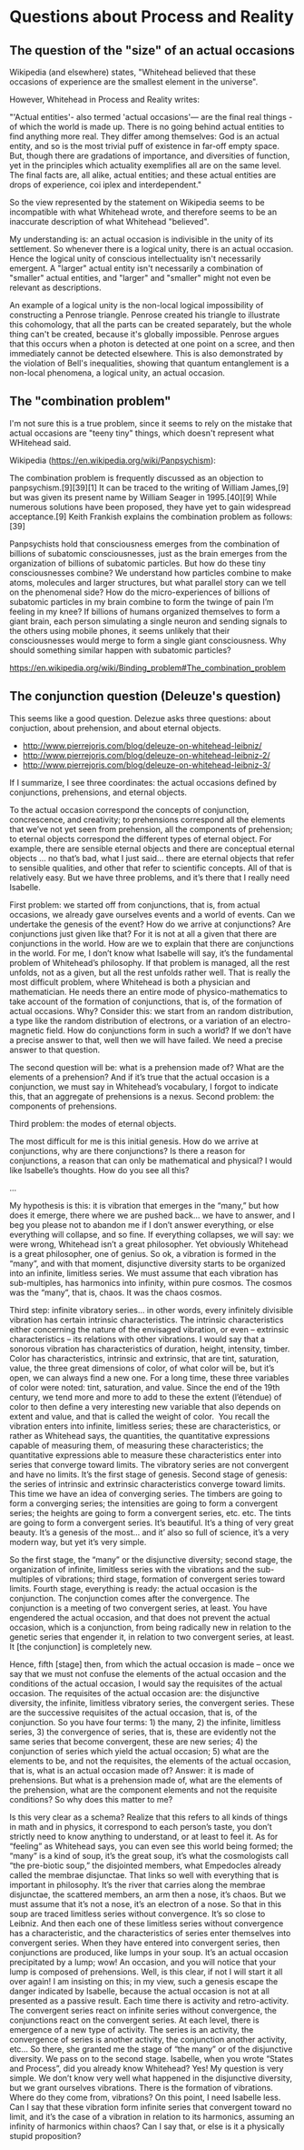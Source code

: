 # Questions about Process and Reality

## The question of the "size" of an actual occasions

Wikipedia (and elsewhere) states, "Whitehead believed that these occasions of experience are the smallest element in the universe".

However, Whitehead in Process and Reality writes: 

"'Actual entities'- also termed 'actual occasions'— are the final real things - 
of which the world is made up. There is no going behind actual entities 
to find anything more real. They differ among themselves: God is an 
actual entity, and so is the most trivial puff of existence in far-off empty 
space. But, though there are gradations of importance, and diversities of 
function, yet in the principles which actuality exemplifies all are on the 
same level. The final facts are, all alike, actual entities; and these actual 
entities are drops of experience, coi iplex and interdependent." 

So the view represented by the statement on Wikipedia seems to be incompatible with what Whitehead wrote, and therefore seems to be an inaccurate description of what Whitehead "believed".


My understanding is: an actual occasion is indivisible in the unity of its settlement. So whenever there is a logical unity, there is an actual occasion. Hence the logical unity of conscious intellectuality isn't necessarily emergent. A "larger" actual entity isn't necessarily a combination of "smaller" actual entities, and "larger" and "smaller" might not even be relevant as descriptions. 

An example of a logical unity is the non-local logical impossibility of constructing a Penrose triangle. Penrose created his triangle to illustrate this cohomology, that all the parts can be created separately, but the whole thing can't be created, because it's globally impossible. Penrose argues that this occurs when a photon is detected at one point on a scree, and then immediately cannot be detected elsewhere. This is also demonstrated by the violation of Bell's inequalities, showing that quantum entanglement is a non-local phenomena, a logical unity, an actual occasion.

## The "combination problem"

I'm not sure this is a true problem, since it seems to rely on the mistake that actual occasions are "teeny tiny" things, which doesn't represent what WHitehead said.

Wikipedia (https://en.wikipedia.org/wiki/Panpsychism):

The combination problem is frequently discussed as an objection to panpsychism.[9][39][1] It can be traced to the writing of William James,[9] but was given its present name by William Seager in 1995.[40][9] While numerous solutions have been proposed, they have yet to gain widespread acceptance.[9] Keith Frankish explains the combination problem as follows:[39]

Panpsychists hold that consciousness emerges from the combination of billions of subatomic consciousnesses, just as the brain emerges from the organization of billions of subatomic particles. But how do these tiny consciousnesses combine? We understand how particles combine to make atoms, molecules and larger structures, but what parallel story can we tell on the phenomenal side? How do the micro-experiences of billions of subatomic particles in my brain combine to form the twinge of pain I’m feeling in my knee? If billions of humans organized themselves to form a giant brain, each person simulating a single neuron and sending signals to the others using mobile phones, it seems unlikely that their consciousnesses would merge to form a single giant consciousness. Why should something similar happen with subatomic particles?

https://en.wikipedia.org/wiki/Binding_problem#The_combination_problem

## The conjunction question (Deleuze's question)

This seems like a good question. Delezue asks three questions: about conjuction, about prehension, and about eternal objects.

- http://www.pierrejoris.com/blog/deleuze-on-whitehead-leibniz/
- http://www.pierrejoris.com/blog/deleuze-on-whitehead-leibniz-2/
- http://www.pierrejoris.com/blog/deleuze-on-whitehead-leibniz-3/


 If I summarize, I see three coordinates: the actual occasions defined by conjunctions, prehensions, and eternal objects.
 
To the actual occasion correspond the concepts of conjunction, concrescence, and creativity; to prehensions correspond all the elements that we’ve not yet seen from prehension, all the components of prehension; to eternal objects correspond the different types of eternal object. For example, there are sensible eternal objects and there are conceptual eternal objects … no that’s bad, what I just said… there are eternal objects that refer to sensible qualities, and other that refer to scientific concepts. All of that is relatively easy. But we have three problems, and it’s there that I really need Isabelle.

First problem: we started off from conjunctions, that is, from actual occasions, we already gave ourselves events and a world of events. Can we undertake the genesis of the event? How do we arrive at conjunctions? Are conjunctions just given like that? For it is not at all a given that there are conjunctions in the world. How are we to explain that there are conjunctions in the world. For me, I don’t know what Isabelle will say, it’s the fundamental problem of Whitehead’s philosophy. If that problem is managed, all the rest unfolds, not as a given, but all the rest unfolds rather well. That is really the most difficult problem, where Whitehead is both a physician and mathematician. He needs there an entire mode of physico-mathematics to take account of the formation of conjunctions, that is, of the formation of actual occasions. Why? Consider this: we start from an random distribution, a type like the random distribution of electrons, or a variation of an electro-magnetic field. How do conjunctions form in such a world? If we don’t have a precise answer to that, well then we will have failed. We need a precise answer to that question.

The second question will be: what is a prehension made of? What are the elements of a prehension? And if it’s true that the actual occasion is a conjunction, we must say in Whitehead’s vocabulary, I forgot to indicate this, that an aggregate of prehensions is a nexus. Second problem: the components of prehensions.

Third problem: the modes of eternal objects.

The most difficult for me is this initial genesis. How do we arrive at conjunctions, why are there conjunctions? Is there a reason for conjunctions, a reason that can only be mathematical and physical? I would like Isabelle’s thoughts. How do you see all this?

...

My hypothesis is this: it is vibration that emerges in the “many,” but how does it emerge, there where we are pushed back… we have to answer, and I beg you please not to abandon me if I don’t answer everything, or else everything will collapse, and so fine. If everything collapses, we will say: we were wrong, Whitehead isn’t a great philosopher. Yet obviously Whitehead is a great philosopher, one of genius. So ok, a vibration is formed in the “many”, and with that moment, disjunctive diversity starts to be organized into an infinite, limitless series. We must assume that each vibration has sub-multiples, has harmonics into infinity, within pure cosmos. The cosmos was the “many”, that is, chaos. It was the chaos cosmos.

Third step: infinite vibratory series… in other words, every infinitely divisible vibration has certain intrinsic characteristics. The intrinsic characteristics either concerning the nature of the envisaged vibration, or even – extrinsic characteristics – its relations with other vibrations. I would say that a sonorous vibration has characteristics of duration, height, intensity, timber. Color has characteristics, intrinsic and extrinsic, that are tint, saturation, value, the three great dimensions of color, of what color will be, but it’s open, we can always find a new one. For a long time, these three variables of color were noted: tint, saturation, and value. Since the end of the 19th century, we tend more and more to add to these the extent (l’étendue) of color to then define a very interesting new variable that also depends on extent and value, and that is called the weight of color.  You recall the vibration enters into infinite, limitless series; these are characteristics, or rather as Whitehead says, the quantities, the quantitative expressions capable of measuring them, of measuring these characteristics; the quantitative expressions able to measure these characteristics enter into series that converge toward limits. The vibratory series are not convergent and have no limits. It’s the first stage of genesis. Second stage of genesis: the series of intrinsic and extrinsic characteristics converge toward limits. This time we have an idea of converging series. The timbers are going to form a converging series; the intensities are going to form a convergent series; the heights are going to form a convergent series, etc. etc. The tints are going to form a convergent series. It’s beautiful. It’s a thing of very great beauty. It’s a genesis of the most… and it’ also so full of science, it’s a very modern way, but yet it’s very simple.

So the first stage, the “many” or the disjunctive diversity; second stage, the organization of infinite, limitless series with the vibrations and the sub-multiples of vibrations; third stage, formation of convergent series toward limits. Fourth stage, everything is ready: the actual occasion is the conjunction. The conjunction comes after the convergence. The conjunction is a meeting of two convergent series, at least. You have engendered the actual occasion, and that does not prevent the actual occasion, which is a conjunction, from being radically new in relation to the genetic series that engender it, in relation to two convergent series, at least. It [the conjunction] is completely new.

Hence, fifth [stage] then, from which the actual occasion is made – once we say that we must not confuse the elements of the actual occasion and the conditions of the actual occasion, I would say the requisites of the actual occasion. The requisites of the actual occasion are: the disjunctive diversity, the infinite, limitless vibratory series, the convergent series. These are the successive requisites of the actual occasion, that is, of the conjunction. So you have four terms: 1) the many, 2) the infinite, limitless series, 3) the convergence of series, that is, these are evidently not the same series that become convergent, these are new series; 4) the conjunction of series which yield the actual occasion; 5) what are the elements to be, and not the requisites, the elements of the actual occasion, that is, what is an actual occasion made of? Answer: it is made of prehensions. But what is a prehension made of, what are the elements of the prehension, what are the component elements and not the requisite conditions? So why does this matter to me?

Is this very clear as a schema? Realize that this refers to all kinds of things in math and in physics, it correspond to each person’s taste, you don’t strictly need to know anything to understand, or at least to feel it. As for “feeling” as Whitehead says, you can even see this world being formed; the “many” is a kind of soup, it’s the great soup, it’s what the cosmologists call “the pre-biotic soup,” the disjointed members, what Empedocles already called the membrae disjunctae. That links so well with everything that is important in philosophy. It’s the river that carries along the membrae disjunctae, the scattered members, an arm then a nose, it’s chaos. But we must assume that it’s not a nose, it’s an electron of a nose. So that in this soup are traced limitless series without convergence. It’s so close to Leibniz. And then each one of these limitless series without convergence has a characteristic, and the characteristics of series enter themselves into convergent series. When they have entered into convergent series, then conjunctions are produced, like lumps in your soup. It’s an actual occasion precipitated by a lump; wow! An occasion, and you will notice that your lump is composed of prehensions. Well, is this clear, if not I will start it all over again! I am insisting on this; in my view, such a genesis escape the danger indicated by Isabelle, because the actual occasion is not at all presented as a passive result. Each time there is activity and retro-activity. The convergent series react on infinite series without convergence, the conjunctions react on the convergent series. At each level, there is emergence of a new type of activity. The series is an activity, the convergence of series is another activity, the conjunction another activity, etc… So there, she granted me the stage of “the many” or of the disjunctive diversity. We pass on to the second stage. Isabelle, when you wrote “States and Process”, did you already know Whitehead? Yes! My question is very simple. We don’t know very well what happened in the disjunctive diversity, but we grant ourselves vibrations. There is the formation of vibrations. Where do they come from, vibrations? On this point, I need Isabelle less. Can I say that these vibration form infinite series that convergent toward no limit, and it’s the case of a vibration in relation to its harmonics, assuming an infinity of harmonics within chaos? Can I say that, or else is it a physically stupid proposition?
